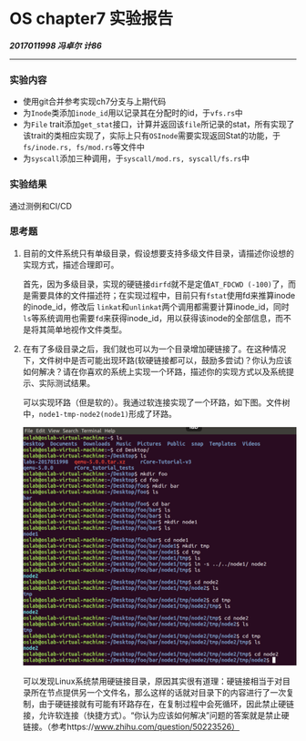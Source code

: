 # OS chapter7 实验报告

***2017011998 冯卓尔 计86***

---

### 实验内容

- 使用git合并参考实现ch7分支与上期代码
- 为`Inode`类添加`inode_id`用以记录其在分配时的id，于`vfs.rs`中
- 为`File` trait添加`get_stat`接口，计算并返回该`file`所记录的stat，所有实现了该trait的类相应实现了，实际上只有`OSInode`需要实现返回Stat的功能，于`fs/inode.rs, fs/mod.rs`等文件中
- 为`syscall`添加三种调用，于`syscall/mod.rs, syscall/fs.rs`中

### 实验结果

通过测例和CI/CD

### 思考题

1. 目前的文件系统只有单级目录，假设想要支持多级文件目录，请描述你设想的实现方式，描述合理即可。

   首先，因为多级目录，实现的硬链接`dirfd`就不是定值`AT_FDCWD (-100)`了，而是需要具体的文件描述符；在实现过程中，目前只有`fstat`使用fd来推算inode的inode_id，修改后 `linkat`和`unlinkat`两个调用都需要计算inode_id，同时`ls`等系统调用也需要`fd`来获得inode_id，用以获得该inode的全部信息，而不是将其简单地视作文件类型。

2. 在有了多级目录之后，我们就也可以为一个目录增加硬链接了。在这种情况下，文件树中是否可能出现环路(软硬链接都可以，鼓励多尝试)？你认为应该如何解决？请在你喜欢的系统上实现一个环路，描述你的实现方式以及系统提示、实际测试结果。

   可以实现环路（但是软的）。我通过软连接实现了一个环路，如下图。文件树中，`node1-tmp-node2(node1)`形成了环路。

   ![image-20210506191400329](lab7/fig1.png)

   可以发现Linux系统禁用硬链接目录，原因其实很有道理：硬链接相当于对目录所在节点提供另一个文件名，那么这样的话就对目录下的内容进行了一次复制，由于硬链接就有可能有环路存在，在复制过程中会死循环，因此禁止硬链接，允许软连接（快捷方式）。“你认为应该如何解决”问题的答案就是禁止硬链接。（参考https://www.zhihu.com/question/50223526）

